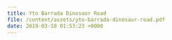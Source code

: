 ```yaml
---
title: Yto Barrada Dinosaur Road
file: /content/assets/yto-barrada-dinosaur-road.pdf
date: 2019-03-18 01:53:23 +0000
---
```

